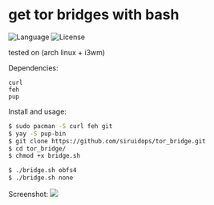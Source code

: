 # get tor bridges with bash
![Language](http://img.shields.io/:language-PYTHON+BASH-red.svg?style=flat-square) ![License](http://img.shields.io/:license-GPL-blue.svg?style=flat-square)

tested on (arch linux + i3wm)

Dependencies:
```
curl
feh
pup
```

Install and usage:
``` bash
$ sudo pacman -S curl feh git
$ yay -S pup-bin
$ git clone https://github.com/siruidops/tor_bridge.git
$ cd tor_bridge/
$ chmod +x bridge.sh

$ ./bridge.sh obfs4
$ ./bridge.sh none
```

Screenshot:
<img src="https://github.com/siruidops/tor_bridge/raw/main/screenshot.png"></img>
